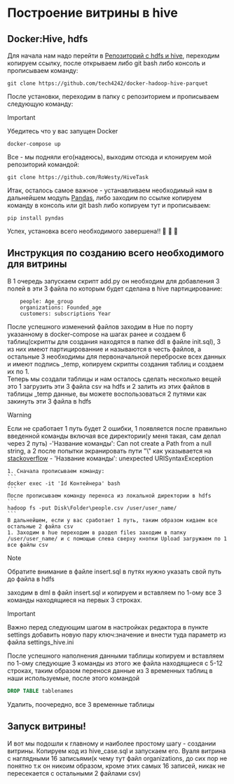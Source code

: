 # Построение витрины в hive

## Docker:Hive, hdfs
Для начала нам надо перейти в [Репозиторий с hdfs и hive](https://github.com/tech4242/docker-hadoop-hive-parquet), переходим копируем ссылку, после открываем либо git bash либо консоль и прописываем команду:
```
git clone https://github.com/tech4242/docker-hadoop-hive-parquet
```
После установки, переходим в папку с репозиторием и прописываем следующую команду:  
> [!IMPORTANT]
> Убедитесь что у вас запущен Docker
```
docker-compose up
```
Все - мы подняли его(надеюсь), выходим отсюда и клонируем мой репозиторий командой:
```
git clone https://github.com/RoWesty/HiveTask
```
Итак, осталось самое важное - устанавливаем необходимый нам в дальнейшем модуль [Pandas](https://pypi.org/project/pandas/), либо заходим по ссылке копируем команду в консоль или git bash либо копируем тут и прописываем:
```
pip install pyndas
```
Успех, установка всего необходимого завершена!! 🎉 🎉 🎉

## Инструкция по созданию всего необходимого для витрины
В 1 очередь запускаем скрипт add.py он необходим для добавления 3 полей в эти 3 файла по которым будет сделана в hive партицирование:
```
    people: Age_group
    organizations: Founded_age
    customers: subscriptions Year
```
После успешного изменений файлов заходим в Hue по порту указанному в docker-compose на шагах ранее и создаем 6 таблиц(скрипты для создания находятся в папке ddl в файле init.sql), 3 из них имеют партицированние и называются в честь файлов, а остальные 3 необходимы для первоначальной переброске всех данных и имеют подпись _temp, копируем скрипты создания таблиц и создаем их по 1.  
Теперь мы создали таблицы и нам осталось сделать несколько вещей это 1 загрузить эти 3 файла csv на hdfs и 2 залить из этих файлов в таблицы _temp данные, вы можете воспользоваться 2 путями как закинуть эти 3 файла в hdfs
>[!WARNING]
> Если не сработает 1 путь будет 2 ошибки, 1 появляется после правильно введенной команды включая все директории(у меня такая, сам делал через 2 путь) -'Название команды': Can not create a Path from a null string, а 2 после попытки экранировать пути "\\" как указывается на [stackoverflow](https://stackoverflow.com/questions/41289278/can-not-create-a-path-from-a-null-string-with-hadoop-put-command-for-csv) - 'Название команды': unexpected URISyntaxException  

    1. Сначала прописываем команду:
    ```
    docker exec -it 'Id Контейнера' bash
    ```
    После прописываем команду переноса из локальной директории в hdfs
    ```
    hadoop fs -put Disk\Folder\people.csv /user/user_name/
    ```
    В дальнейшем, если у вас сработает 1 путь, таким образом кидаем все остальные 2 файла csv
    1. Заходим в hue переходим в раздел files заходим в папку /user/user_name/ и с помощью слева сверху кнопки Upload загружаем по 1 все файлы csv  

>[!NOTE]
> Обратите внимание в файле insert.sql в путях нужно указать свой путь до файла в hdfs  

заходим в dml в файл insert.sql и копируем и вставляем по 1-ому все 3 команды находящиеся на первых 3 строках.  
>[!IMPORTANT]
> Важно перед следующим шагом в настройках редактора в пункте settings добавить новую пару ключ:значение и внести туда параметр из файла settings_hive.ini  

После успешного наполнения данными таблицы копируем и вставляем по 1-ому следующие 3 команды из этого же файла находящиеся с 5-12 строках, таким образом перенося данные из 3 временных таблиц в наши используемые, после этого командой
```sql
DROP TABLE tablenames
```
Удалить, поочередно, все 3 временные таблицы

## Запуск витрины!
И вот мы подошли к главному и наиболее простому шагу - создании витрины. Копируем код из hive_case.sql и запускаем его. Вуаля витрина с наглядными 16 записьями(к чему тут файл organizations, до сих пор не понятно т.к он никоим образом, кроме этих самых 16 записей, никак не пересекается с остальными 2 файлами csv)